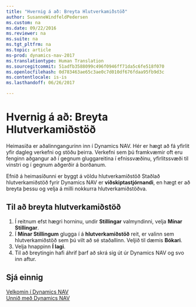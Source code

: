 ```yaml
---
title: "Hvernig á að: Breyta Hlutverkamiðstöð"
author: SusanneWindfeldPedersen
ms.custom: na
ms.date: 09/22/2016
ms.reviewer: na
ms.suite: na
ms.tgt_pltfrm: na
ms.topic: article
ms-prod: dynamics-nav-2017
ms.translationtype: Human Translation
ms.sourcegitcommit: 51adfb3588099c496f0946ff71da5c6fe518f070
ms.openlocfilehash: 0d783463ae65c3ae0c7d010df676fdaa95fb9d3c
ms.contentlocale: is-is
ms.lasthandoff: 06/26/2017

---
```


# <a name="how-to-change-the-role-center"></a>Hvernig á að: Breyta Hlutverkamiðstöð
Heimasíða er aðalinngangurinn inn í Dynamics NAV. Hér er hægt að fá yfirlit yfir dagleg verkefni og stöðu þeirra. Verkefni sem þú framkvæmir oft eru fenginn aðgangur að í gegnum gluggareitina í efnissvæðinu, yfirlitssvæði til vinstri og í gegnum aðgerðir á borðanum.

Efnið á heimasíðunni er byggt á völdu hlutverkamiðstöð Staðlað hlutverkamiðstöð fyrir Dynamics NAV er **viðskiptastjórnandi**, en hægt er að breyta þessu og velja á milli nokkurra hlutverkamiðstöðva.

## <a name="to-change-role-center"></a>Til að breyta hlutverkamiðstöð
1. Í reitnum efst hægri horninu, undir **Stillingar** valmyndinni, velja **Mínar Stillingar**.
2. Í **Mínar Stillingum** glugga í á **hlutverkamiðstöð** reit, er valinn sem hlutverkamiðstöð sem þú vilt að sé staðallinn. Veljið til dæmis **Bókari**.
3. Velja hnappinn **Í lagi**.
4. Til að breytingin hafi áhrif þarf að skrá sig út úr Dynamics NAV og svo inn aftur.

## <a name="see-also"></a>Sjá einnig
[Velkomin í Dynamics NAV](across-get-started.md)  
[Unnið með Dynamics NAV](ui-work-product.md)  

